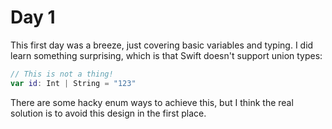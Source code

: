 # Day 1

This first day was a breeze, just covering basic variables and typing. I did learn something surprising, which is that Swift doesn't support union types:

```swift
// This is not a thing!
var id: Int | String = "123"
```

There are some hacky enum ways to achieve this, but I think the real solution is to avoid this design in the first place.
